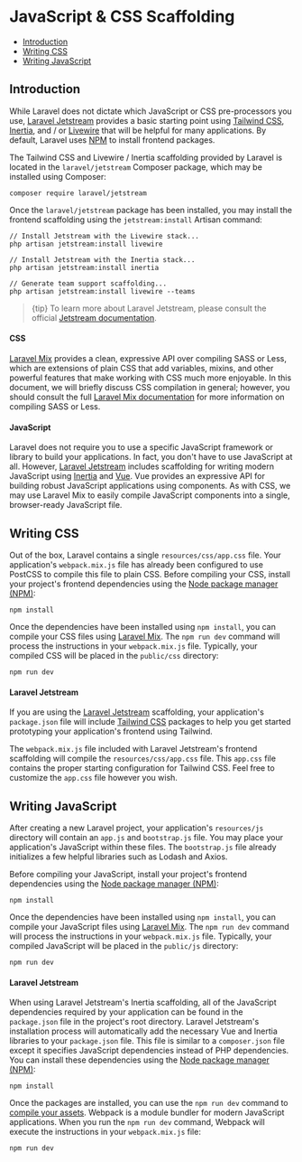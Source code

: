 # JavaScript & CSS Scaffolding

- [Introduction](#introduction)
- [Writing CSS](#writing-css)
- [Writing JavaScript](#writing-javascript)

<a name="introduction"></a>
## Introduction

While Laravel does not dictate which JavaScript or CSS pre-processors you use, [Laravel Jetstream](https://jetstream.laravel.com) provides a basic starting point using [Tailwind CSS](https://tailwindcss.com/), [Inertia](https://inertiajs.com/), and / or [Livewire](https://laravel-livewire.com/) that will be helpful for many applications. By default, Laravel uses [NPM](https://www.npmjs.com/) to install frontend packages.

The Tailwind CSS and Livewire / Inertia scaffolding provided by Laravel is located in the `laravel/jetstream` Composer package, which may be installed using Composer:

    composer require laravel/jetstream

Once the `laravel/jetstream` package has been installed, you may install the frontend scaffolding using the `jetstream:install` Artisan command:

    // Install Jetstream with the Livewire stack...
    php artisan jetstream:install livewire

    // Install Jetstream with the Inertia stack...
    php artisan jetstream:install inertia

    // Generate team support scaffolding...
    php artisan jetstream:install livewire --teams

> {tip} To learn more about Laravel Jetstream, please consult the official [Jetstream documentation](https://jetstream.laravel.com).

#### CSS

[Laravel Mix](/docs/{{version}}/mix) provides a clean, expressive API over compiling SASS or Less, which are extensions of plain CSS that add variables, mixins, and other powerful features that make working with CSS much more enjoyable. In this document, we will briefly discuss CSS compilation in general; however, you should consult the full [Laravel Mix documentation](/docs/{{version}}/mix) for more information on compiling SASS or Less.

#### JavaScript

Laravel does not require you to use a specific JavaScript framework or library to build your applications. In fact, you don't have to use JavaScript at all. However, [Laravel Jetstream](https://jetstream.laravel.com) includes scaffolding for writing modern JavaScript using [Inertia](https://inertiajs.com) and [Vue](https://vuejs.org). Vue provides an expressive API for building robust JavaScript applications using components. As with CSS, we may use Laravel Mix to easily compile JavaScript components into a single, browser-ready JavaScript file.

<a name="writing-css"></a>
## Writing CSS

Out of the box, Laravel contains a single `resources/css/app.css` file. Your application's `webpack.mix.js` file has already been configured to use PostCSS to compile this file to plain CSS. Before compiling your CSS, install your project's frontend dependencies using the [Node package manager (NPM)](https://www.npmjs.org):

    npm install

Once the dependencies have been installed using `npm install`, you can compile your CSS files using [Laravel Mix](/docs/{{version}}/mix#working-with-stylesheets). The `npm run dev` command will process the instructions in your `webpack.mix.js` file. Typically, your compiled CSS will be placed in the `public/css` directory:

    npm run dev

#### Laravel Jetstream

If you are using the [Laravel Jetstream](https://jetstream.laravel.com) scaffolding, your application's `package.json` file will include [Tailwind CSS](https://tailwindcss.com) packages to help you get started prototyping your application's frontend using Tailwind.

The `webpack.mix.js` file included with Laravel Jetstream's frontend scaffolding will compile the `resources/css/app.css` file. This `app.css` file contains the proper starting configuration for Tailwind CSS. Feel free to customize the `app.css` file however you wish.

<a name="writing-javascript"></a>
## Writing JavaScript

After creating a new Laravel project, your application's `resources/js` directory will contain an `app.js` and `bootstrap.js` file. You may place your application's JavaScript within these files. The `bootstrap.js` file already initializes a few helpful libraries such as Lodash and Axios.

Before compiling your JavaScript, install your project's frontend dependencies using the [Node package manager (NPM)](https://www.npmjs.org):

    npm install

Once the dependencies have been installed using `npm install`, you can compile your JavaScript files using [Laravel Mix](/docs/{{version}}/mix#working-with-stylesheets). The `npm run dev` command will process the instructions in your `webpack.mix.js` file. Typically, your compiled JavaScript will be placed in the `public/js` directory:

    npm run dev

#### Laravel Jetstream

When using Laravel Jetstream's Inertia scaffolding, all of the JavaScript dependencies required by your application can be found in the `package.json` file in the project's root directory. Laravel Jetstream's installation process will automatically add the necessary Vue and Inertia libraries to your `package.json` file. This file is similar to a `composer.json` file except it specifies JavaScript dependencies instead of PHP dependencies. You can install these dependencies using the [Node package manager (NPM)](https://www.npmjs.org):

    npm install

Once the packages are installed, you can use the `npm run dev` command to [compile your assets](/docs/{{version}}/mix). Webpack is a module bundler for modern JavaScript applications. When you run the `npm run dev` command, Webpack will execute the instructions in your `webpack.mix.js` file:

    npm run dev
